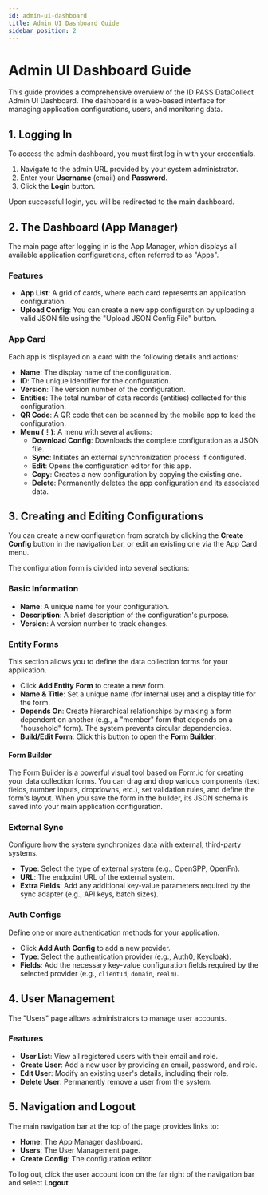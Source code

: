 ```yaml
---
id: admin-ui-dashboard
title: Admin UI Dashboard Guide
sidebar_position: 2
---
```


# Admin UI Dashboard Guide

This guide provides a comprehensive overview of the ID PASS DataCollect Admin UI Dashboard. The dashboard is a web-based interface for managing application configurations, users, and monitoring data.

## 1. Logging In

To access the admin dashboard, you must first log in with your credentials.

1.  Navigate to the admin URL provided by your system administrator.
2.  Enter your **Username** (email) and **Password**.
3.  Click the **Login** button.

Upon successful login, you will be redirected to the main dashboard.

<!-- ![Login Screen]() -->

## 2. The Dashboard (App Manager)

The main page after logging in is the App Manager, which displays all available application configurations, often referred to as "Apps".

<!-- ![App Manager]() -->

### Features

-   **App List**: A grid of cards, where each card represents an application configuration.
-   **Upload Config**: You can create a new app configuration by uploading a valid JSON file using the "Upload JSON Config File" button.

### App Card

Each app is displayed on a card with the following details and actions:

-   **Name**: The display name of the configuration.
-   **ID**: The unique identifier for the configuration.
-   **Version**: The version number of the configuration.
-   **Entities**: The total number of data records (entities) collected for this configuration.
-   **QR Code**: A QR code that can be scanned by the mobile app to load the configuration.
-   **Menu (⋮)**: A menu with several actions:
    -   **Download Config**: Downloads the complete configuration as a JSON file.
    -   **Sync**: Initiates an external synchronization process if configured.
    -   **Edit**: Opens the configuration editor for this app.
    -   **Copy**: Creates a new configuration by copying the existing one.
    -   **Delete**: Permanently deletes the app configuration and its associated data.

## 3. Creating and Editing Configurations

You can create a new configuration from scratch by clicking the **Create Config** button in the navigation bar, or edit an existing one via the App Card menu.

<!-- ![Config Editor]() -->

The configuration form is divided into several sections:

### Basic Information

-   **Name**: A unique name for your configuration.
-   **Description**: A brief description of the configuration's purpose.
-   **Version**: A version number to track changes.

### Entity Forms

This section allows you to define the data collection forms for your application.

-   Click **Add Entity Form** to create a new form.
-   **Name & Title**: Set a unique name (for internal use) and a display title for the form.
-   **Depends On**: Create hierarchical relationships by making a form dependent on another (e.g., a "member" form that depends on a "household" form). The system prevents circular dependencies.
-   **Build/Edit Form**: Click this button to open the **Form Builder**.

#### Form Builder

The Form Builder is a powerful visual tool based on Form.io for creating your data collection forms. You can drag and drop various components (text fields, number inputs, dropdowns, etc.), set validation rules, and define the form's layout. When you save the form in the builder, its JSON schema is saved into your main application configuration.

<!-- ![Form Builder]() -->

### External Sync

Configure how the system synchronizes data with external, third-party systems.

-   **Type**: Select the type of external system (e.g., OpenSPP, OpenFn).
-   **URL**: The endpoint URL of the external system.
-   **Extra Fields**: Add any additional key-value parameters required by the sync adapter (e.g., API keys, batch sizes).

### Auth Configs

Define one or more authentication methods for your application.

-   Click **Add Auth Config** to add a new provider.
-   **Type**: Select the authentication provider (e.g., Auth0, Keycloak).
-   **Fields**: Add the necessary key-value configuration fields required by the selected provider (e.g., `clientId`, `domain`, `realm`).

## 4. User Management

The "Users" page allows administrators to manage user accounts.

<!-- ![User Management]() -->

### Features

-   **User List**: View all registered users with their email and role.
-   **Create User**: Add a new user by providing an email, password, and role.
-   **Edit User**: Modify an existing user's details, including their role.
-   **Delete User**: Permanently remove a user from the system.

## 5. Navigation and Logout

The main navigation bar at the top of the page provides links to:

-   **Home**: The App Manager dashboard.
-   **Users**: The User Management page.
-   **Create Config**: The configuration editor.

To log out, click the user account icon on the far right of the navigation bar and select **Logout**.
